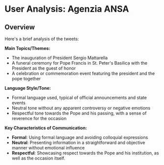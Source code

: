 # User Analysis: Agenzia ANSA

## Overview

Here's a brief analysis of the tweets:

**Main Topics/Themes:**
- The inauguration of President Sergio Mattarella
- A funeral ceremony for Pope Francis in St. Peter's Basilica with the President as the guest of honor
- A celebration or commemoration event featuring the president and the pope together

**Language Style/Tone:**
- Formal language used, typical of official announcements and state events
- Neutral tone without any apparent controversy or negative emotions
- Respectful tone towards the Pope and his passing, with a sense of reverence for the occasion

**Key Characteristics of Communication:**

* **Formal**: Using formal language and avoiding colloquial expressions
* **Neutral**: Presenting information in a straightforward and objective manner without emotional influence
* **Respectful**: Showcasing respect towards the Pope and his institution, as well as the occasion itself.